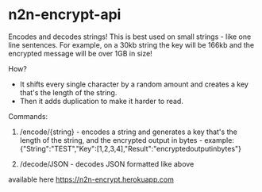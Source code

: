 # n2n-encrypt-api
Encodes and decodes strings!
This is best used on small strings - like one line sentences. 
For example, on a 30kb string the key will be 166kb and the encrypted message will be over 1GB in size!

How?
- It shifts every single character by a random amount and creates a key that's the length of the string. 
- Then it adds duplication to make it harder to read.

Commands:
1) /encode/{string} - encodes a string and generates a key that's the length of the string, and the encrypted output in bytes - example: {"String":"TEST","Key":[1,2,3,4],"Result":"encryptedoutputinbytes"}

2) /decode/JSON - decodes JSON formatted like above

available here https://n2n-encrypt.herokuapp.com
